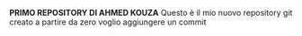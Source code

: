 **PRIMO REPOSITORY DI AHMED KOUZA**
Questo è il mio nuovo repository git creato a partire da zero
voglio aggiungere un commit